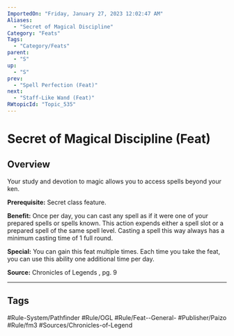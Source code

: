 ```yaml
---
ImportedOn: "Friday, January 27, 2023 12:02:47 AM"
Aliases:
  - "Secret of Magical Discipline"
Category: "Feats"
Tags:
  - "Category/Feats"
parent:
  - "S"
up:
  - "S"
prev:
  - "Spell Perfection (Feat)"
next:
  - "Staff-Like Wand (Feat)"
RWtopicId: "Topic_535"
---
```

# Secret of Magical Discipline (Feat)
## Overview
Your study and devotion to magic allows you to access spells beyond your ken. 

**Prerequisite:** Secret class feature. 

**Benefit:** Once per day, you can cast any spell as if it were one of your prepared spells or spells known. This action expends either a spell slot or a prepared spell of the same spell level. Casting a spell this way always has a minimum casting time of 1 full round. 

**Special:** You can gain this feat multiple times. Each time you take the feat, you can use this ability one additional time per day. 

**Source:** Chronicles of Legends , pg. 9


---
## Tags
#Rule-System/Pathfinder #Rule/OGL #Rule/Feat--General- #Publisher/Paizo #Rule/fm3 #Sources/Chronicles-of-Legend

